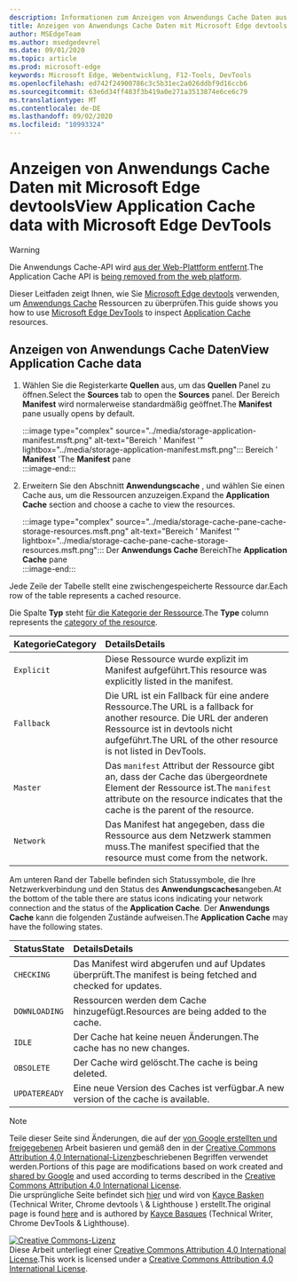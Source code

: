 ```yaml
---
description: Informationen zum Anzeigen von Anwendungs Cache Daten aus dem Anwendungs Panel von Microsoft Edge devtools
title: Anzeigen von Anwendungs Cache Daten mit Microsoft Edge devtools
author: MSEdgeTeam
ms.author: msedgedevrel
ms.date: 09/01/2020
ms.topic: article
ms.prod: microsoft-edge
keywords: Microsoft Edge, Webentwicklung, F12-Tools, DevTools
ms.openlocfilehash: ed742f24900786c3c5b31ec2a026ddbf9d16ccb6
ms.sourcegitcommit: 63e6d34ff483f3b419a0e271a3513874e6ce6c79
ms.translationtype: MT
ms.contentlocale: de-DE
ms.lasthandoff: 09/02/2020
ms.locfileid: "10993324"
---
```

<!-- Copyright Kayce Basques 

   Licensed under the Apache License, Version 2.0 (the "License");
   you may not use this file except in compliance with the License.
   You may obtain a copy of the License at

       https://www.apache.org/licenses/LICENSE-2.0

   Unless required by applicable law or agreed to in writing, software
   distributed under the License is distributed on an "AS IS" BASIS,
   WITHOUT WARRANTIES OR CONDITIONS OF ANY KIND, either express or implied.
   See the License for the specific language governing permissions and
   limitations under the License.  -->  

# <span data-ttu-id="79aad-104">Anzeigen von Anwendungs Cache Daten mit Microsoft Edge devtools</span><span class="sxs-lookup"><span data-stu-id="79aad-104">View Application Cache data with Microsoft Edge DevTools</span></span>  

> [!WARNING]
> <span data-ttu-id="79aad-105">Die Anwendungs Cache-API wird [aus der Web-Plattform entfernt][HTMLStandardOfflineWebApplications].</span><span class="sxs-lookup"><span data-stu-id="79aad-105">The Application Cache API is [being removed from the web platform][HTMLStandardOfflineWebApplications].</span></span>  

<span data-ttu-id="79aad-106">Dieser Leitfaden zeigt Ihnen, wie Sie [Microsoft Edge devtools][MicrosoftEdgeDevTools] verwenden, um [Anwendungs Cache][MDNWebAPIsWindowApplicationCache] Ressourcen zu überprüfen.</span><span class="sxs-lookup"><span data-stu-id="79aad-106">This guide shows you how to use [Microsoft Edge DevTools][MicrosoftEdgeDevTools] to inspect [Application Cache][MDNWebAPIsWindowApplicationCache] resources.</span></span>  

## <span data-ttu-id="79aad-107">Anzeigen von Anwendungs Cache Daten</span><span class="sxs-lookup"><span data-stu-id="79aad-107">View Application Cache data</span></span>  

1.  <span data-ttu-id="79aad-108">Wählen Sie die Registerkarte **Quellen** aus, um das **Quellen** Panel zu öffnen.</span><span class="sxs-lookup"><span data-stu-id="79aad-108">Select the **Sources** tab to open the **Sources** panel.</span></span>  <span data-ttu-id="79aad-109">Der Bereich **Manifest** wird normalerweise standardmäßig geöffnet.</span><span class="sxs-lookup"><span data-stu-id="79aad-109">The **Manifest** pane usually opens by default.</span></span>  
    
    :::image type="complex" source="../media/storage-application-manifest.msft.png" alt-text="Bereich ' Manifest '" lightbox="../media/storage-application-manifest.msft.png":::
       <span data-ttu-id="79aad-111">Bereich ' **Manifest** '</span><span class="sxs-lookup"><span data-stu-id="79aad-111">The **Manifest** pane</span></span>  
    :::image-end:::  

1.  <span data-ttu-id="79aad-112">Erweitern Sie den Abschnitt **Anwendungscache** , und wählen Sie einen Cache aus, um die Ressourcen anzuzeigen.</span><span class="sxs-lookup"><span data-stu-id="79aad-112">Expand the **Application Cache** section and choose a cache to view the resources.</span></span>  
    
    :::image type="complex" source="../media/storage-cache-pane-cache-storage-resources.msft.png" alt-text="Bereich ' Manifest '" lightbox="../media/storage-cache-pane-cache-storage-resources.msft.png":::
       <span data-ttu-id="79aad-114">Der **Anwendungs Cache** Bereich</span><span class="sxs-lookup"><span data-stu-id="79aad-114">The **Application Cache** pane</span></span>  
    :::image-end:::  

<span data-ttu-id="79aad-115">Jede Zeile der Tabelle stellt eine zwischengespeicherte Ressource dar.</span><span class="sxs-lookup"><span data-stu-id="79aad-115">Each row of the table represents a cached resource.</span></span>  

<span data-ttu-id="79aad-116">Die Spalte **Typ** steht [für die Kategorie der Ressource][MDNHTMLResourcesInAnApplicationCache].</span><span class="sxs-lookup"><span data-stu-id="79aad-116">The **Type** column represents the [category of the resource][MDNHTMLResourcesInAnApplicationCache].</span></span>  

| <span data-ttu-id="79aad-117">Kategorie</span><span class="sxs-lookup"><span data-stu-id="79aad-117">Category</span></span> | <span data-ttu-id="79aad-118">Details</span><span class="sxs-lookup"><span data-stu-id="79aad-118">Details</span></span> |  
|:--- |:--- |  
| `Explicit` | <span data-ttu-id="79aad-119">Diese Ressource wurde explizit im Manifest aufgeführt.</span><span class="sxs-lookup"><span data-stu-id="79aad-119">This resource was explicitly listed in the manifest.</span></span> |  
| `Fallback` | <span data-ttu-id="79aad-120">Die URL ist ein Fallback für eine andere Ressource.</span><span class="sxs-lookup"><span data-stu-id="79aad-120">The URL is a fallback for another resource.</span></span>  <span data-ttu-id="79aad-121">Die URL der anderen Ressource ist in devtools nicht aufgeführt.</span><span class="sxs-lookup"><span data-stu-id="79aad-121">The URL of the other resource is not listed in DevTools.</span></span> |  
| `Master` | <span data-ttu-id="79aad-122">Das `manifest` Attribut der Ressource gibt an, dass der Cache das übergeordnete Element der Ressource ist.</span><span class="sxs-lookup"><span data-stu-id="79aad-122">The `manifest` attribute on the resource indicates that the cache is the parent of the resource.</span></span> |  
| `Network` | <span data-ttu-id="79aad-123">Das Manifest hat angegeben, dass die Ressource aus dem Netzwerk stammen muss.</span><span class="sxs-lookup"><span data-stu-id="79aad-123">The manifest specified that the resource must come from the network.</span></span> |  

<!--todo:  replace "Master" phrasing if possible.  -->  

<span data-ttu-id="79aad-124">Am unteren Rand der Tabelle befinden sich Statussymbole, die Ihre Netzwerkverbindung und den Status des **Anwendungscaches**angeben.</span><span class="sxs-lookup"><span data-stu-id="79aad-124">At the bottom of the table there are status icons indicating your network connection and the status of the **Application Cache**.</span></span>  <span data-ttu-id="79aad-125">Der **Anwendungs Cache** kann die folgenden Zustände aufweisen.</span><span class="sxs-lookup"><span data-stu-id="79aad-125">The **Application Cache** may have the following states.</span></span>  

| <span data-ttu-id="79aad-126">Status</span><span class="sxs-lookup"><span data-stu-id="79aad-126">State</span></span> | <span data-ttu-id="79aad-127">Details</span><span class="sxs-lookup"><span data-stu-id="79aad-127">Details</span></span> |  
|:--- |:--- |  
| `CHECKING` | <span data-ttu-id="79aad-128">Das Manifest wird abgerufen und auf Updates überprüft.</span><span class="sxs-lookup"><span data-stu-id="79aad-128">The manifest is being fetched and checked for updates.</span></span> |  
| `DOWNLOADING` | <span data-ttu-id="79aad-129">Ressourcen werden dem Cache hinzugefügt.</span><span class="sxs-lookup"><span data-stu-id="79aad-129">Resources are being added to the cache.</span></span> |  
| `IDLE` | <span data-ttu-id="79aad-130">Der Cache hat keine neuen Änderungen.</span><span class="sxs-lookup"><span data-stu-id="79aad-130">The cache has no new changes.</span></span> |  
| `OBSOLETE` | <span data-ttu-id="79aad-131">Der Cache wird gelöscht.</span><span class="sxs-lookup"><span data-stu-id="79aad-131">The cache is being deleted.</span></span> |  
| `UPDATEREADY` |  <span data-ttu-id="79aad-132">Eine neue Version des Caches ist verfügbar.</span><span class="sxs-lookup"><span data-stu-id="79aad-132">A new version of the cache is available.</span></span> |  

<!-- links -->  

[MicrosoftEdgeDevTools]: ../../devtools-guide-chromium.md "Microsoft Edge (Chrom)-Entwickler Tools | Microsoft docs"  

[HTMLStandardOfflineWebApplications]: https://html.spec.whatwg.org/multipage/offline.html#offline "Offline-Webanwendungen – HTML-Standard"  

[MDNHTMLResourcesInAnApplicationCache]: https://developer.mozilla.org/docs/Web/HTML/Using_the_application_cache#Resources_in_an_application_cache "Ressourcen in einem Anwendungscache | MDN"  
[MDNWebAPIsWindowApplicationCache]: https://developer.mozilla.org/docs/Web/API/Window/applicationCache "Window. applicationCache-Web-APIs | MDN"  

> [!NOTE]
> <span data-ttu-id="79aad-137">Teile dieser Seite sind Änderungen, die auf der [von Google erstellten und freigegebenen][GoogleSitePolicies] Arbeit basieren und gemäß den in der [Creative Commons Attribution 4,0 International-Lizenz][CCA4IL]beschriebenen Begriffen verwendet werden.</span><span class="sxs-lookup"><span data-stu-id="79aad-137">Portions of this page are modifications based on work created and [shared by Google][GoogleSitePolicies] and used according to terms described in the [Creative Commons Attribution 4.0 International License][CCA4IL].</span></span>  
> <span data-ttu-id="79aad-138">Die ursprüngliche Seite befindet sich [hier](https://developers.google.com/web/tools/chrome-devtools/storage/applicationcache) und wird von [Kayce Basken][KayceBasques] (Technical Writer, Chrome devtools \ & Lighthouse \) erstellt.</span><span class="sxs-lookup"><span data-stu-id="79aad-138">The original page is found [here](https://developers.google.com/web/tools/chrome-devtools/storage/applicationcache) and is authored by [Kayce Basques][KayceBasques] \(Technical Writer, Chrome DevTools \& Lighthouse\).</span></span>  

[![Creative Commons-Lizenz][CCby4Image]][CCA4IL]  
<span data-ttu-id="79aad-140">Diese Arbeit unterliegt einer [Creative Commons Attribution 4.0 International License][CCA4IL].</span><span class="sxs-lookup"><span data-stu-id="79aad-140">This work is licensed under a [Creative Commons Attribution 4.0 International License][CCA4IL].</span></span>  

[CCA4IL]: https://creativecommons.org/licenses/by/4.0  
[CCby4Image]: https://i.creativecommons.org/l/by/4.0/88x31.png  
[GoogleSitePolicies]: https://developers.google.com/terms/site-policies  
[KayceBasques]: https://developers.google.com/web/resources/contributors/kaycebasques  

